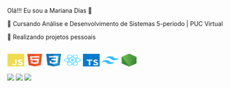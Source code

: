 Olá!!! Eu sou a Mariana Dias 👋

🔭 Cursando Análise e Desenvolvimento de Sistemas 5-periodo | PUC Virtual

🌱 Realizando projetos pessoais




<div style="display: inline_block"><br> <img align="center" alt="Mariana-Js" height="30" width="40" src="https://raw.githubusercontent.com/devicons/devicon/master/icons/javascript/javascript-plain.svg"> <img align="center" alt="Mariana-HTML" height="30" width="40" src="https://raw.githubusercontent.com/devicons/devicon/master/icons/html5/html5-original.svg"> <img align="center" alt="Mariana-CSS" height="30" width="40" src="https://raw.githubusercontent.com/devicons/devicon/master/icons/css3/css3-original.svg"> <img align="center" alt="Mariana-REACT" height="30" width="40" src="https://raw.githubusercontent.com/devicons/devicon/master/icons/react/react-original.svg"> <img align="center" alt="Mariana-TYPESCRIPT" height="30" width="40" src="https://raw.githubusercontent.com/devicons/devicon/master/icons/typescript/typescript-original.svg"> <img align="center" alt="Mariana-TAILWIND" height="30" width="40" src="https://raw.githubusercontent.com/devicons/devicon/master/icons/tailwindcss/tailwindcss-original.svg"> <img align="center" alt="Mariana-NODEJS" height="30" width="40" src="https://raw.githubusercontent.com/devicons/devicon/master/icons/nodejs/nodejs-original.svg"> </div> <div style="display: inline"> <br>
<a href="https://instagram.com/mariana_dias503" target="_blank"><img width="110" src="https://img.shields.io/badge/-Instagram-%23E4405F?style=for-the-badge&logo=instagram&logoColor=white" target="_blank"></a>
<a href="mailto:marianamkt6@gmail.com"><img width="80" src="https://img.shields.io/badge/-Gmail-%23333?style=for-the-badge&logo=gmail&logoColor=white" target="_blank"></a>
<a href="https://www.linkedin.com/in/mariana-d-337610217" target="_blank"><img width="110" src="https://img.shields.io/badge/-LinkedIn-%230077B5?style=for-the-badge&logo=linkedin&logoColor=white" target="_blank"></a>

</div>
          

          
          
          
          

